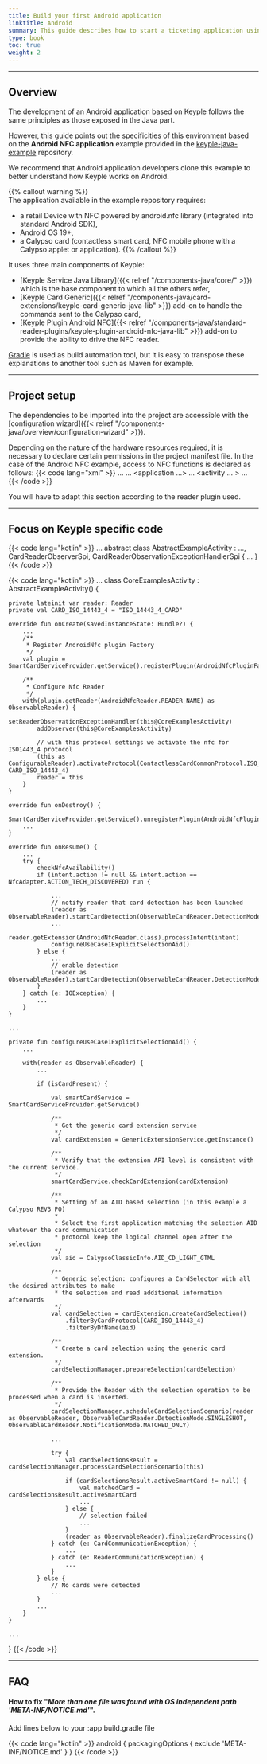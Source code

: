 ```yaml
---
title: Build your first Android application
linktitle: Android
summary: This guide describes how to start a ticketing application using Keyple and Android NFC plugin to read the content of a Calypso card.
type: book
toc: true
weight: 2
---
```


---
## Overview

The development of an Android application based on Keyple follows the same principles as those exposed in the Java part.

However, this guide points out the specificities of this environment based on the **Android NFC application** example provided in the [keyple-java-example](https://github.com/eclipse/keyple-java-example) repository.

We recommend that Android application developers clone this example to better understand how Keyple works on Android.

{{% callout warning %}}  
The application available in the example repository requires: 
* a retail Device with NFC powered by android.nfc library (integrated into standard Android SDK),
* Android OS 19+,
* a Calypso card (contactless smart card, NFC mobile phone with a Calypso applet or application).
{{% /callout %}}

It uses three main components of Keyple:
* [Keyple Service Java Library]({{< relref "/components-java/core/" >}})
  which is the base component to which all the others refer,
* [Keyple Card Generic]({{< relref "/components-java/card-extensions/keyple-card-generic-java-lib" >}})
  add-on to handle the commands sent to the Calypso card,
* [Keyple Plugin Android NFC]({{< relref "/components-java/standard-reader-plugins/keyple-plugin-android-nfc-java-lib" >}})
  add-on to provide the ability to drive the NFC reader.

[Gradle](https://gradle.org/) is used as build automation tool, but it is easy to transpose these explanations to another tool
such as Maven for example.

---
## Project setup

The dependencies to be imported into the project are accessible with the [configuration wizard]({{< relref "/components-java/overview/configuration-wizard" >}}).

Depending on the nature of the hardware resources required, it is necessary to declare certain permissions in the project manifest file.
In the case of the Android NFC example, access to NFC functions is declared as follows:
{{< code lang="xml" >}}
<manifest xmlns:android="http://schemas.android.com/apk/res/android">
    ...
    <uses-permission android:name="android.permission.NFC" />
    <uses-feature android:name="android.hardware.nfc" android:required="true" />
    ...
    <application ...>
        ...
        <activity ... >
            ...
            <intent-filter>
                <action android:name="android.nfc.action.TECH_DISCOVERED" />
            </intent-filter>
            <meta-data
                    android:name="android.nfc.action.TECH_DISCOVERED"
                    android:resource="@xml/tech_list" />
        </activity>
    </application>
</manifest>
{{< /code >}}

You will have to adapt this section according to the reader plugin used.

---
## Focus on Keyple specific code

{{< code lang="kotlin" >}}
...
abstract class AbstractExampleActivity : ..., CardReaderObserverSpi, CardReaderObservationExceptionHandlerSpi {
    ...
}
{{< /code >}}


{{< code lang="kotlin" >}}
...
class CoreExamplesActivity : AbstractExampleActivity() {

    private lateinit var reader: Reader
    private val CARD_ISO_14443_4 = "ISO_14443_4_CARD"

    override fun onCreate(savedInstanceState: Bundle?) {
        ...
        /**
         * Register AndroidNfc plugin Factory
         */
        val plugin = SmartCardServiceProvider.getService().registerPlugin(AndroidNfcPluginFactoryProvider(this).getFactory())

        /**
         * Configure Nfc Reader
         */
        with(plugin.getReader(AndroidNfcReader.READER_NAME) as ObservableReader) {
            setReaderObservationExceptionHandler(this@CoreExamplesActivity)
            addObserver(this@CoreExamplesActivity)

            // with this protocol settings we activate the nfc for ISO1443_4 protocol
            (this as ConfigurableReader).activateProtocol(ContactlessCardCommonProtocol.ISO_14443_4.name, CARD_ISO_14443_4)
            reader = this
        }
    }

    override fun onDestroy() {
        SmartCardServiceProvider.getService().unregisterPlugin(AndroidNfcPlugin.PLUGIN_NAME)
        ...
    }

    override fun onResume() {
        ...
        try {
            checkNfcAvailability()
            if (intent.action != null && intent.action == NfcAdapter.ACTION_TECH_DISCOVERED) run {

                ...
                // notify reader that card detection has been launched
                (reader as ObservableReader).startCardDetection(ObservableCardReader.DetectionMode.SINGLESHOT)
                ...
                reader.getExtension(AndroidNfcReader.class).processIntent(intent)
                configureUseCase1ExplicitSelectionAid()
            } else {
                ...
                // enable detection
                (reader as ObservableReader).startCardDetection(ObservableCardReader.DetectionMode.SINGLESHOT)
            }
        } catch (e: IOException) {
            ...
        }
    }

    ...

    private fun configureUseCase1ExplicitSelectionAid() {
        ...

        with(reader as ObservableReader) {
            ...

            if (isCardPresent) {

                val smartCardService = SmartCardServiceProvider.getService()

                /**
                 * Get the generic card extension service
                 */
                val cardExtension = GenericExtensionService.getInstance()

                /**
                 * Verify that the extension API level is consistent with the current service.
                 */
                smartCardService.checkCardExtension(cardExtension)

                /**
                 * Setting of an AID based selection (in this example a Calypso REV3 PO)
                 *
                 * Select the first application matching the selection AID whatever the card communication
                 * protocol keep the logical channel open after the selection
                 */
                val aid = CalypsoClassicInfo.AID_CD_LIGHT_GTML

                /**
                 * Generic selection: configures a CardSelector with all the desired attributes to make
                 * the selection and read additional information afterwards
                 */
                val cardSelection = cardExtension.createCardSelection()
                    .filterByCardProtocol(CARD_ISO_14443_4)
                    .filterByDfName(aid)

                /**
                 * Create a card selection using the generic card extension.
                 */
                cardSelectionManager.prepareSelection(cardSelection)

                /**
                 * Provide the Reader with the selection operation to be processed when a card is inserted.
                 */
                cardSelectionManager.scheduleCardSelectionScenario(reader as ObservableReader, ObservableCardReader.DetectionMode.SINGLESHOT, ObservableCardReader.NotificationMode.MATCHED_ONLY)

                ...

                try {
                    val cardSelectionsResult = cardSelectionManager.processCardSelectionScenario(this)

                    if (cardSelectionsResult.activeSmartCard != null) {
                        val matchedCard = cardSelectionsResult.activeSmartCard
                        ...
                    } else {
                        // selection failed
                        ...
                    }
                    (reader as ObservableReader).finalizeCardProcessing()
                } catch (e: CardCommunicationException) {
                    ...
                } catch (e: ReaderCommunicationException) {
                    ...
                }
            } else {
                // No cards were detected
                ...
            }
            ...
        }
    }

    ...
}
{{< /code >}}

---
## FAQ

#### How to fix "_More than one file was found with OS independent path 'META-INF/NOTICE.md'_".

Add lines below to your :app build.gradle file

{{< code lang="kotlin" >}}
android {
    packagingOptions {
        exclude 'META-INF/NOTICE.md'
    }
}
{{< /code >}}